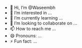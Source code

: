 - 👋 Hi, I’m @Waseembh
- 👀 I’m interested in ...
- 🌱 I’m currently learning ...
- 💞️ I’m looking to collaborate on ...
- 📫 How to reach me ...
- 😄 Pronouns: ...
- ⚡ Fun fact: ...

<!---
Waseembh/Waseembh is a ✨ special ✨ repository because its `README.md` (this file) appears on your GitHub profile.
You can click the Preview link to take a look at your changes.
--->
